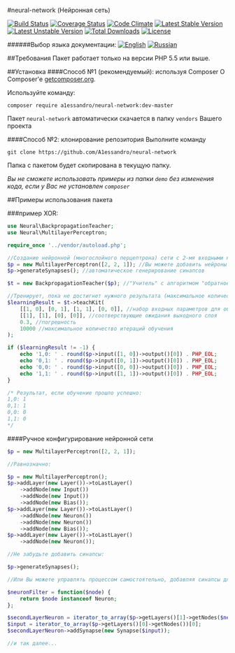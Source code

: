 #neural-network (Нейронная сеть)

[![Build Status](https://travis-ci.org/A1essandro/neural-network.svg?branch=master)](https://travis-ci.org/A1essandro/neural-network)
[![Coverage Status](https://coveralls.io/repos/github/A1essandro/neural-network/badge.svg?branch=master)](https://coveralls.io/github/A1essandro/neural-network?branch=master)
[![Code Climate](https://codeclimate.com/github/A1essandro/neural-network/badges/gpa.svg)](https://codeclimate.com/github/A1essandro/neural-network)
[![Latest Stable Version](https://poser.pugx.org/a1essandro/neural-network/v/stable)](https://packagist.org/packages/a1essandro/neural-network) 
[![Latest Unstable Version](https://poser.pugx.org/a1essandro/neural-network/v/unstable)](https://packagist.org/packages/a1essandro/neural-network)
[![Total Downloads](https://poser.pugx.org/a1essandro/neural-network/downloads)](https://packagist.org/packages/a1essandro/neural-network)
[![License](https://poser.pugx.org/a1essandro/neural-network/license)](https://github.com/A1essandro/neural-network/blob/master/LICENSE)

######Выбор языка документации:
[![English](https://img.shields.io/:readme-EN-336699.svg)](https://github.com/A1essandro/neural-network/blob/master/README.md)
[![Russian](https://img.shields.io/:readme-RU-cc3300.svg)](https://github.com/A1essandro/neural-network/blob/master/README.ru.md)

##Требования
Пакет работает только на версии PHP 5.5 или выше.

##Установка
####Способ №1 (рекомендуемый): используя Composer
О Composer'е [getcomposer.org](http://getcomposer.org).

Используйте команду:
```
composer require a1essandro/neural-network:dev-master
```
Пакет `neural-network` автоматически скачается в папку `vendors` Вашего проекта

####Способ №2: клонирование репозитория
Выполните команду
```
git clone https://github.com/A1essandro/neural-network
```
Папка с пакетом будет скопирована в текущую папку.

*Вы не сможете использовать примеры из папки `demo` без изменения кода, если у Вас не установлен `composer`*

##Примеры использования пакета

###пример XOR:

```php
use Neural\BackpropagationTeacher;
use Neural\MultilayerPerceptron;

require_once '../vendor/autoload.php';

//Создание нейронной (многослойного перцептрона) сети с 2-мя входными нейронами, одним скрытым слоем с 2-мя нейронами и одним выходом:
$p = new MultilayerPerceptron([2, 2, 1]); //Вы можете добавить нейроны в любой слой, или же добавить скрытые слои, например: [2, 3, 2, 1]
$p->generateSynapses(); //автоматическое генерирование синапсов 

$t = new BackpropagationTeacher($p); //"Учитель" с алгоритмом "обратное распространение ошибки"

//Тренирует, пока не достигнет нужного результата (максимальное количество итераций задается 4-м параметром)
$learningResult = $t->teachKit(
    [[1, 0], [0, 1], [1, 1], [0, 0]], //набор входных параметров для обучения
    [[1], [1], [0], [0]], //соотверствующие ожидания выходного слоя
    0.3, //погрешность
    10000 //максимальное количество итераций обучения
);

if ($learningResult != -1) {
    echo '1,0: ' . round($p->input([1, 0])->output()[0]) . PHP_EOL;
    echo '0,1: ' . round($p->input([0, 1])->output()[0]) . PHP_EOL;
    echo '0,0: ' . round($p->input([0, 0])->output()[0]) . PHP_EOL;
    echo '1,1: ' . round($p->input([1, 1])->output()[0]) . PHP_EOL;
}

/* Результат, если обучение прошло успешно:
1,0: 1
0,1: 1
0,0: 0
1,1: 0
*/
```

####Ручное конфигурирование нейронной сети

```php
$p = new MultilayerPerceptron([2, 2, 1]);

//Равнозначно:

$p = new MultilayerPerceptron();
$p->addLayer(new Layer())->toLastLayer()
    ->addNode(new Input())
    ->addNode(new Input())
    ->addNode(new Bias());
$p->addLayer(new Layer())->toLastLayer()
    ->addNode(new Neuron())
    ->addNode(new Neuron())
    ->addNode(new Bias());
$p->addLayer(new Layer())->toLastLayer()
    ->addNode(new Neuron());

//Не забудьте добавить синапсы:

$p->generateSynapses();

//Или Вы можете управлять процессом самостоятельно, добавляя синапсы для каждого нейрона:

$neuronFilter = function($node) {
    return $node instanceof Neuron;
};

$secondLayerNeuron = iterator_to_array($p->getLayers()[1]->getNodes($neuronFilter))[0];
$input = iterator_to_array($p->getLayers()[0]->getNodes())[0];
$secondLayerNeuron->addSynapse(new Synapse($input));

//и так далее...
```